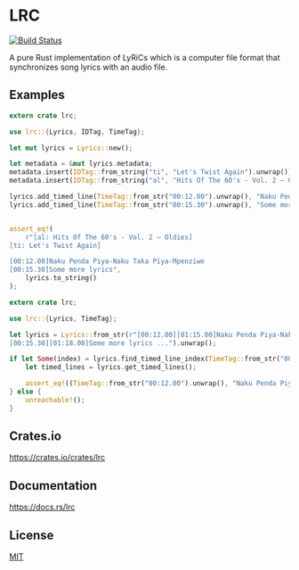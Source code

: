 LRC
====================

[![Build Status](https://travis-ci.org/magiclen/lrc.svg?branch=master)](https://travis-ci.org/magiclen/lrc)

A pure Rust implementation of LyRiCs which is a computer file format that synchronizes song lyrics with an audio file.

## Examples

```rust
extern crate lrc;

use lrc::{Lyrics, IDTag, TimeTag};

let mut lyrics = Lyrics::new();

let metadata = &mut lyrics.metadata;
metadata.insert(IDTag::from_string("ti", "Let's Twist Again").unwrap());
metadata.insert(IDTag::from_string("al", "Hits Of The 60's - Vol. 2 – Oldies").unwrap());

lyrics.add_timed_line(TimeTag::from_str("00:12.00").unwrap(), "Naku Penda Piya-Naku Taka Piya-Mpenziwe").unwrap();
lyrics.add_timed_line(TimeTag::from_str("00:15.30").unwrap(), "Some more lyrics").unwrap();


assert_eq!(
    r"[al: Hits Of The 60's - Vol. 2 – Oldies]
[ti: Let's Twist Again]

[00:12.00]Naku Penda Piya-Naku Taka Piya-Mpenziwe
[00:15.30]Some more lyrics",
    lyrics.to_string()
);
```

```rust
extern crate lrc;

use lrc::{Lyrics, TimeTag};

let lyrics = Lyrics::from_str(r"[00:12.00][01:15.00]Naku Penda Piya-Naku Taka Piya-Mpenziwe
[00:15.30][01:18.00]Some more lyrics ...").unwrap();

if let Some(index) = lyrics.find_timed_line_index(TimeTag::from_str("00:13.00").unwrap()) {
    let timed_lines = lyrics.get_timed_lines();

    assert_eq!((TimeTag::from_str("00:12.00").unwrap(), "Naku Penda Piya-Naku Taka Piya-Mpenziwe".into()), timed_lines[index]);
} else {
    unreachable!();
}
```

## Crates.io

https://crates.io/crates/lrc

## Documentation

https://docs.rs/lrc

## License

[MIT](LICENSE)
